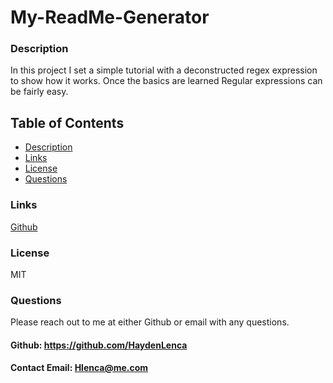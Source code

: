 # My-ReadMe-Generator
    
  ### Description
  In this project I set a simple tutorial with a deconstructed regex expression to 
  show how it works. Once the basics are learned Regular expressions can be fairly easy.

  ## Table of Contents
  * [Description](#description)
  * [Links](#links)
  * [License](#license)
  * [Questions](#questions)
  


  ### Links
  [Github](https://github.com/HaydenLenca/Regex-Challenge) 
  


  ### License 
   MIT

  
   

  ### Questions 
  Please reach out to me at either Github or email with any questions.
  #### Github: https://github.com/HaydenLenca
  #### Contact Email: Hlenca@me.com